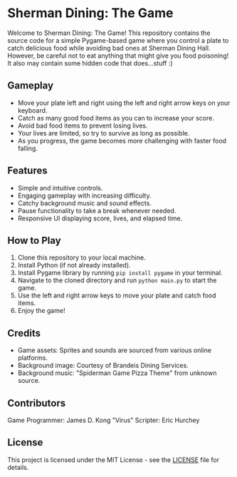 # Sherman Dining: The Game

Welcome to Sherman Dining: The Game! This repository contains the source code for a simple Pygame-based game where you control a plate to catch delicious food while avoiding bad ones at Sherman Dining Hall. However, be careful not to eat anything that might give you food poisoning! It also may contain some hidden code that does...stuff :)

## Gameplay

- Move your plate left and right using the left and right arrow keys on your keyboard.
- Catch as many good food items as you can to increase your score.
- Avoid bad food items to prevent losing lives.
- Your lives are limited, so try to survive as long as possible.
- As you progress, the game becomes more challenging with faster food falling.

## Features

- Simple and intuitive controls.
- Engaging gameplay with increasing difficulty.
- Catchy background music and sound effects.
- Pause functionality to take a break whenever needed.
- Responsive UI displaying score, lives, and elapsed time.

## How to Play

1. Clone this repository to your local machine.
2. Install Python (if not already installed).
3. Install Pygame library by running `pip install pygame` in your terminal.
4. Navigate to the cloned directory and run `python main.py` to start the game.
5. Use the left and right arrow keys to move your plate and catch food items.
6. Enjoy the game!

## Credits

- Game assets: Sprites and sounds are sourced from various online platforms.
- Background image: Courtesy of Brandeis Dining Services.
- Background music: "Spiderman Game Pizza Theme" from unknown source.

## Contributors

Game Programmer: James D. Kong
"Virus" Scripter: Eric Hurchey

## License

This project is licensed under the MIT License - see the [LICENSE](LICENSE) file for details.
